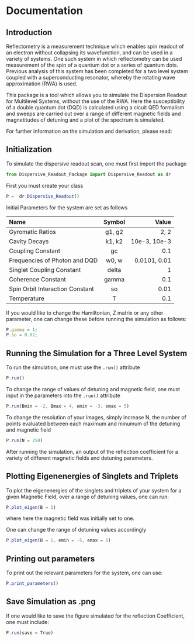 # Documentation

## Introduction

Reflectometry is a measurement technique which enables spin readout of an electron without collapsing its wavefunction, and can be used in a variety of systems. One such system in which reflectometry can be used measurement of the spin of a quantum dot or a series of quantum dots. Previous analysis of this system has been completed for a two level system coupled with a superconducting resonator, whereby the rotating wave approximation (RWA) is used. 

This package is a tool which allows you to simulate the Dispersion Readout for Multilevel Systems, without the use of the RWA. Here the susceptibility of a double quantum dot (DQD) is calculated using  a cicuit QED formalism and sweeps are carried out over a range of different magnetic fields and magnetitudes of detuning and a plot of the spectrum is simulated.

For further information on the simulation and derivation, please read: 

## Initialization 

To simulate the dispersive readout scan, one must first import the package

```javascript
from Dispersive_Readout_Package import Dispersive_Readout as dr
```

First you must create your class

```javascript
P =  dr.Dispersive_Readout()
```

Initial Parameters for the system are set as follows 

| Name      | Symbol   | Value  |
| :------------- | :----------: | -----------: |
|  Gyromatic Ratios | g1, g2   | 2, 2    |
|  Cavity Decays | k1, k2   | 10e-3, 10e-3    |
|  Coupling Constant | gc   | 0.1    |
|  Frequencies of Photon and DQD | w0, w   | 0.0101, 0.01    |
| Singlet Coupling Constant | delta | 1  |
| Coherence Constant | gamma | 0.1 |
| Spin Orbit Interaction Constant | so | 0.01 |
| Temperature| T | 0.1 |


If you would like to change the Hamiltonian, Z matrix or any other parameter, one can change these before running the simulation as follows:

```javascript
P.gamma = 1;
P.so = 0.02;
```

## Running the Simulation for a Three Level System 

To run the simulation, one must use the `.run()` attribute

```javascript
P.run()
```
To change the range of values of detuning and magnetic field, one must input in the parameters into the `.run()` attribute

```javascript
P.run(Bmin = -2, Bmax = 4, emin = -3, emax = 5)
```

To change the resolution of your images, simply increase N, the number of points evaluated between each maximum and minumum of the detuning and magnetic field

```javascript
P.run(N = 250)
```
After running the simulation, an output of the reflection coefficient for a variety of different magnetic fields and detuning parameters.

## Plotting Eigenenergies of Singlets and Triplets 

To plot the eigenenergies of the singlets and triplets of your system for a given Magnetic Field, over a range of detuning values, one can run:

```javascript
P.plot_eigen(B = 1)
```

where here the magnetic field was initially set to one. 

One can change the range of detuning values accordingly

```javascript
P.plot_eigen(B = 1, emin = -5, emax = 5)
```

## Printing out parameters

To print out the relevant parameters for the system, one can use:

```javascript
P.print_parameters()
```

## Save Simulation as .png

If one would like to save the figure simulated for the reflection Coefficient, one must include:

```javascript
P.run(save = True)
```
